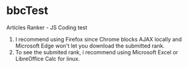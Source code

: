 # bbcTest
Articles Ranker - JS Coding test

1. I recommend using Firefox since Chrome blocks AJAX locally and Microsoft Edge won't let you download the submitted rank.
2. To see the submited rank, i recommend using Microsoft Excel or LibreOffice Calc for linux.
